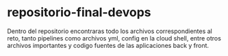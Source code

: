 # repositorio-final-devops
Dentro del repositorio encontraras todo los archivos correspondientes al reto, tanto pipelines como archivos yml, config en la cloud shell, entre otros archivos importantes y codigo fuentes de las aplicaciones back y front.
